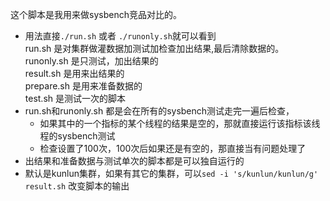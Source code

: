这个脚本是我用来做sysbench竞品对比的。 
* 用法直接`./run.sh` 或者 `./runonly.sh`就可以看到  
run.sh 是对集群做灌数据加测试加检查加出结果,最后清除数据的。  
runonly.sh 是只测试，加出结果的  
result.sh 是用来出结果的  
prepare.sh 是用来准备数据的  
test.sh 是测试一次的脚本  
* run.sh和runonly.sh 都是会在所有的sysbench测试走完一遍后检查，
  * 如果其中的一个指标的某个线程的结果是空的，那就直接运行该指标该线程的sysbench测试
  * 检查设置了100次，100次后如果还是有空的，那直接当有问题处理了
* 出结果和准备数据与测试单次的脚本都是可以独自运行的
* 默认是kunlun集群，如果有其它的集群，可以`sed -i 's/kunlun/kunlun/g' result.sh` 改变脚本的输出
